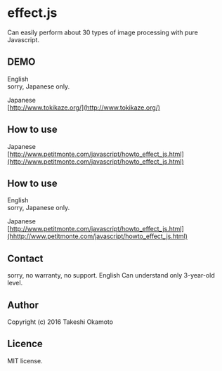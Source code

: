 # effect.js
Can easily perform about 30 types of  image processing with pure Javascript.

## DEMO
English  
sorry, Japanese only.

Japanese  
[http://www.tokikaze.org/](http://www.tokikaze.org/)  

## How to use 

Japanese  
[http://www.petitmonte.com/javascript/howto_effect_js.html](http://www.petitmonte.com/javascript/howto_effect_js.html)  
## How to use 
English  
sorry, Japanese only.

Japanese  
[http://www.petitmonte.com/javascript/howto_effect_js.html](hhttp://www.petitmonte.com/javascript/howto_effect_js.html)  


## Contact
sorry, no warranty, no support. English Can understand only 3-year-old level.  

## Author
Copyright (c) 2016 Takeshi Okamoto

## Licence
MIT license.  
